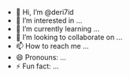 - 👋 Hi, I’m @deri7id
- 👀 I’m interested in ...
- 🌱 I’m currently learning ...
- 💞️ I’m looking to collaborate on ...
- 📫 How to reach me ...
- 😄 Pronouns: ...
- ⚡ Fun fact: ...

<!---
deri7id/deri7id is a ✨ special ✨ repository because its `README.md` (this file) appears on your GitHub profile.
You can click the Preview link to take a look at your changes.
--->
